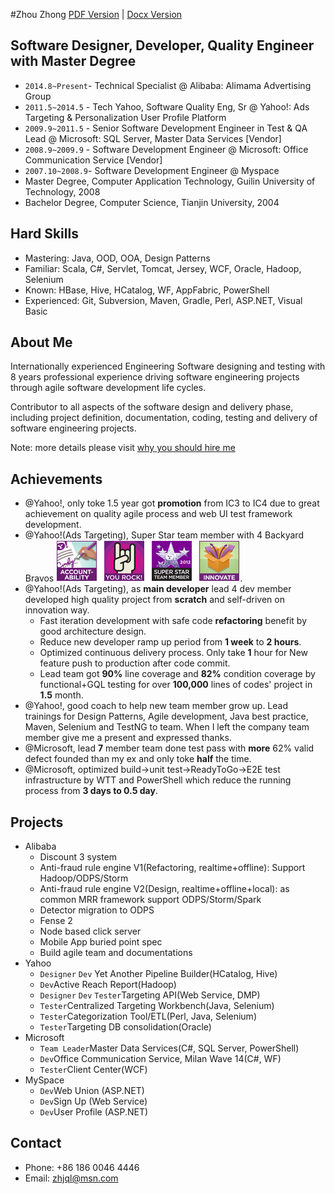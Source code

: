 #Zhou Zhong
[PDF Version](resume.pdf)  |   [Docx Version](resume.docx)

## Software Designer, Developer, Quality Engineer with Master Degree
   * `2014.8~Present`- Technical Specialist @ Alibaba: Alimama Advertising Group
   * `2011.5~2014.5` - Tech Yahoo, Software Quality Eng, Sr @ Yahoo!: Ads Targeting & Personalization User Profile Platform
   * `2009.9~2011.5` - Senior Software Development Engineer in Test & QA Lead @ Microsoft: SQL Server, Master Data Services [Vendor] 
   * `2008.9~2009.9` - Software Development Engineer @ Microsoft: Office Communication Service [Vendor]
   * `2007.10~2008.9`- Software Development Engineer @ Myspace
   * Master Degree, Computer Application Technology, Guilin University of Technology, 2008
   * Bachelor Degree, Computer Science, Tianjin University, 2004
   
## Hard Skills
   * Mastering: Java, OOD, OOA, Design Patterns
   * Familiar: Scala, C#, Servlet, Tomcat, Jersey, WCF, Oracle, Hadoop, Selenium
   * Known: HBase, Hive, HCatalog, WF, AppFabric, PowerShell 
   * Experienced: Git, Subversion, Maven, Gradle, Perl, ASP.NET, Visual Basic

## About Me
Internationally experienced Engineering Software designing and testing with
 8 years professional experience driving software engineering projects through
  agile software development life cycles.

Contributor to all aspects of the software design and delivery phase, including project
definition, documentation, coding, testing and delivery of software engineering projects.

Note: more details please visit  [why you should hire me](whyhire/out/index.html)

## Achievements
   * @Yahoo!, only toke 1.5 year got **promotion** from IC3 to IC4 due to great achievement on quality agile process and web UI test framework development.
   * @Yahoo!(Ads Targeting), Super Star team member with 4 Backyard Bravos ![bravo](images/bravo.png).
   * @Yahoo!(Ads Targeting), as **main developer** lead 4 dev member developed high quality project from **scratch** and self-driven on innovation way.
      - Fast iteration development with safe code **refactoring** benefit by good architecture design.  
      - Reduce new developer ramp up period from **1 week** to **2 hours**.
      - Optimized continuous delivery process.  Only take **1** hour for New feature push to production after code commit.
      - Lead team got **90%** line coverage and **82%** condition coverage by functional+GQL testing for over **100,000** lines of codes' project in **1.5** month.
   * @Yahoo!, good coach to help new team member grow up.  Lead trainings for Design Patterns, Agile development, Java best practice, Maven, Selenium and TestNG to team.  When I left the company team member give me a present and expressed thanks.
   * @Microsoft, lead **7** member team done test pass with **more** 62% valid defect founded than my ex and only toke **half** the time.
   * @Microsoft, optimized build->unit test->ReadyToGo->E2E test infrastructure by WTT and PowerShell which reduce the running process from **3 days to 0.5 day**.
   
## Projects
   * Alibaba
     - Discount 3 system
     - Anti-fraud rule engine V1(Refactoring, realtime+offline): Support Hadoop/ODPS/Storm
     - Anti-fraud rule engine V2(Design, realtime+offline+local): as common MRR framework support ODPS/Storm/Spark
     - Detector migration to ODPS
     - Fense 2
     - Node based click server
     - Mobile App buried point spec
     - Build agile team and documentations
   * Yahoo
     - `Designer` `Dev` Yet Another Pipeline Builder(HCatalog, Hive)
     - `Dev`Active Reach Report(Hadoop)
     - `Designer` `Dev` `Tester`Targeting API(Web Service, DMP)
     - `Tester`Centralized Targeting Workbench(Java, Selenium)
     - `Tester`Categorization Tool/ETL(Perl, Java, Selenium)
     - `Tester`Targeting DB consolidation(Oracle)
   * Microsoft
     - `Team Leader`Master Data Services(C#, SQL Server, PowerShell)
     - `Dev`Office Communication Service, Milan Wave 14(C#, WF)
     - `Tester`Client Center(WCF)
   * MySpace
     - `Dev`Web Union (ASP.NET)
     - `Dev`Sign Up (Web Service)
     - `Dev`User Profile (ASP.NET)
   
## Contact
   * Phone: +86 186 0046 4446
   * Email: zhjql@msn.com